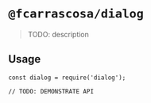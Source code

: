 # `@fcarrascosa/dialog`

> TODO: description

## Usage

```
const dialog = require('dialog');

// TODO: DEMONSTRATE API
```
